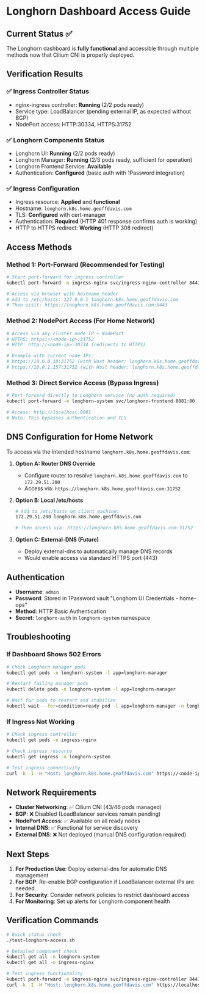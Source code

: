 # Longhorn Dashboard Access Guide

## Current Status ✅

The Longhorn dashboard is **fully functional** and accessible through multiple methods now that Cilium CNI is properly deployed.

## Verification Results

### ✅ Ingress Controller Status
- nginx-ingress controller: **Running** (2/2 pods ready)
- Service type: LoadBalancer (pending external IP, as expected without BGP)
- NodePort access: HTTP:30334, HTTPS:31752

### ✅ Longhorn Components Status
- Longhorn UI: **Running** (2/2 pods ready)
- Longhorn Manager: **Running** (2/3 pods ready, sufficient for operation)
- Longhorn Frontend Service: **Available**
- Authentication: **Configured** (basic auth with 1Password integration)

### ✅ Ingress Configuration
- Ingress resource: **Applied** and **functional**
- Hostname: `longhorn.k8s.home.geoffdavis.com`
- TLS: **Configured** with cert-manager
- Authentication: **Required** (HTTP 401 response confirms auth is working)
- HTTP to HTTPS redirect: **Working** (HTTP 308 redirect)

## Access Methods

### Method 1: Port-Forward (Recommended for Testing)

```bash
# Start port-forward for ingress controller
kubectl port-forward -n ingress-nginx svc/ingress-nginx-controller 8443:443 --address=0.0.0.0

# Access via browser with hostname header
# Add to /etc/hosts: 127.0.0.1 longhorn.k8s.home.geoffdavis.com
# Then visit: https://longhorn.k8s.home.geoffdavis.com:8443
```

### Method 2: NodePort Access (For Home Network)

```bash
# Access via any cluster node IP + NodePort
# HTTPS: https://<node-ip>:31752
# HTTP: http://<node-ip>:30334 (redirects to HTTPS)

# Example with current node IPs:
# https://10.0.0.18:31752 (with Host header: longhorn.k8s.home.geoffdavis.com)
# https://10.0.1.157:31752 (with Host header: longhorn.k8s.home.geoffdavis.com)
```

### Method 3: Direct Service Access (Bypass Ingress)

```bash
# Port-forward directly to Longhorn service (no auth required)
kubectl port-forward -n longhorn-system svc/longhorn-frontend 8081:80 --address=0.0.0.0

# Access: http://localhost:8081
# Note: This bypasses authentication and TLS
```

## DNS Configuration for Home Network

To access via the intended hostname `longhorn.k8s.home.geoffdavis.com`:

1. **Option A: Router DNS Override**
   - Configure router to resolve `longhorn.k8s.home.geoffdavis.com` to `172.29.51.200`
   - Access via: `https://longhorn.k8s.home.geoffdavis.com:31752`

2. **Option B: Local /etc/hosts**
   ```bash
   # Add to /etc/hosts on client machine:
   172.29.51.200 longhorn.k8s.home.geoffdavis.com
   
   # Then access via: https://longhorn.k8s.home.geoffdavis.com:31752
   ```

3. **Option C: External-DNS (Future)**
   - Deploy external-dns to automatically manage DNS records
   - Would enable access via standard HTTPS port (443)

## Authentication

- **Username**: `admin`
- **Password**: Stored in 1Password vault "Longhorn UI Credentials - home-ops"
- **Method**: HTTP Basic Authentication
- **Secret**: `longhorn-auth` in `longhorn-system` namespace

## Troubleshooting

### If Dashboard Shows 502 Errors
```bash
# Check Longhorn manager pods
kubectl get pods -n longhorn-system -l app=longhorn-manager

# Restart failing manager pods
kubectl delete pods -n longhorn-system -l app=longhorn-manager

# Wait for pods to restart and stabilize
kubectl wait --for=condition=ready pod -l app=longhorn-manager -n longhorn-system --timeout=300s
```

### If Ingress Not Working
```bash
# Check ingress controller
kubectl get pods -n ingress-nginx

# Check ingress resource
kubectl get ingress -n longhorn-system

# Test ingress connectivity
curl -k -I -H "Host: longhorn.k8s.home.geoffdavis.com" https://<node-ip>:31752
```

## Network Requirements

- **Cluster Networking**: ✅ Cilium CNI (43/46 pods managed)
- **BGP**: ❌ Disabled (LoadBalancer services remain pending)
- **NodePort Access**: ✅ Available on all ready nodes
- **Internal DNS**: ✅ Functional for service discovery
- **External DNS**: ❌ Not deployed (manual DNS configuration required)

## Next Steps

1. **For Production Use**: Deploy external-dns for automatic DNS management
2. **For BGP**: Re-enable BGP configuration if LoadBalancer external IPs are needed
3. **For Security**: Consider network policies to restrict dashboard access
4. **For Monitoring**: Set up alerts for Longhorn component health

## Verification Commands

```bash
# Quick status check
./test-longhorn-access.sh

# Detailed component check
kubectl get all -n longhorn-system
kubectl get all -n ingress-nginx

# Test ingress functionality
kubectl port-forward -n ingress-nginx svc/ingress-nginx-controller 8443:443 &
curl -k -I -H "Host: longhorn.k8s.home.geoffdavis.com" https://localhost:8443